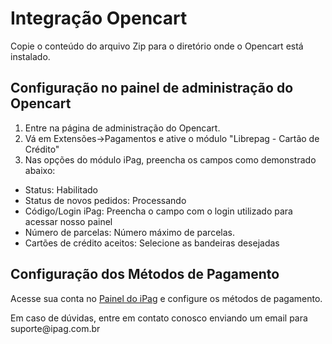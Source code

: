 # Integração Opencart

Copie o conteúdo do arquivo Zip para o diretório onde o Opencart está instalado.

## Configuração no painel de administração do Opencart

1. Entre na página de administração do Opencart.
2. Vá em Extensões->Pagamentos e ative o módulo "Librepag - Cartão de Crédito"
3. Nas opções do módulo iPag, preencha os campos como demonstrado abaixo:
 * Status: Habilitado
 * Status de novos pedidos: Processando
 * Código/Login iPag: Preencha o campo com o login utilizado para acessar nosso painel
 * Número de parcelas: Número máximo de parcelas.
 * Cartões de crédito aceitos: Selecione as bandeiras desejadas

## Configuração dos Métodos de Pagamento
Acesse sua conta no <a href="https://painel.ipag.com.br"> Painel do iPag</a> e configure os métodos de pagamento.
<aside class="notice">
    Em caso de dúvidas, entre em contato conosco enviando um email para suporte@ipag.com.br
</aside>
